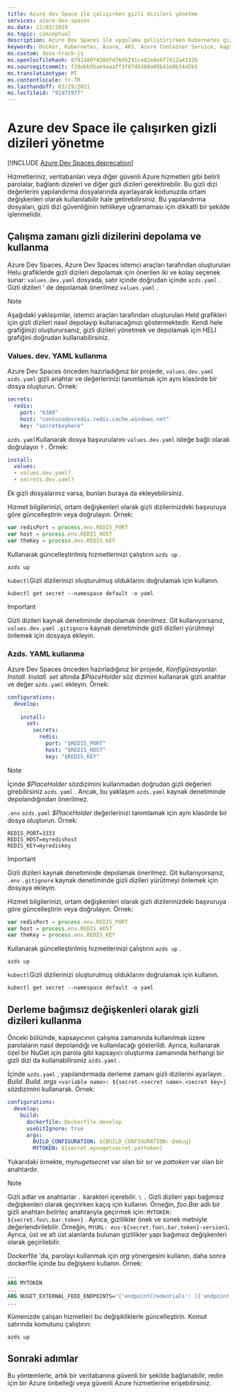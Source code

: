 ```yaml
---
title: Azure dev Space ile çalışırken gizli dizileri yönetme
services: azure-dev-spaces
ms.date: 12/03/2019
ms.topic: conceptual
description: Azure Dev Spaces ile uygulama geliştirirken Kubernetes gizliliklerini çalışma veya oluşturma zamanında nasıl kullanacağınızı öğrenin
keywords: Docker, Kubernetes, Azure, AKS, Azure Container Service, kapsayıcılar
ms.custom: devx-track-js
ms.openlocfilehash: 8791480f420dfd76d5291ce82e8ebf7412a41326
ms.sourcegitcommit: f28ebb95ae9aaaff3f87d8388a09b41e0b3445b5
ms.translationtype: MT
ms.contentlocale: tr-TR
ms.lasthandoff: 03/29/2021
ms.locfileid: "91972977"
---
```

# <a name="how-to-manage-secrets-when-working-with-an-azure-dev-space"></a>Azure dev Space ile çalışırken gizli dizileri yönetme

[!INCLUDE [Azure Dev Spaces deprecation](../../../includes/dev-spaces-deprecation.md)]

Hizmetleriniz, veritabanları veya diğer güvenli Azure hizmetleri gibi belirli parolalar, bağlantı dizeleri ve diğer gizli dizileri gerektirebilir. Bu gizli dizi değerlerini yapılandırma dosyalarında ayarlayarak kodunuzda ortam değişkenleri olarak kullanılabilir hale getirebilirsiniz.  Bu yapılandırma dosyaları, gizli dizi güvenliğinin tehlikeye uğramaması için dikkatli bir şekilde işlenmelidir.

## <a name="storing-and-using-runtime-secrets"></a>Çalışma zamanı gizli dizilerini depolama ve kullanma

Azure Dev Spaces, Azure Dev Spaces istemci araçları tarafından oluşturulan Helu grafiklerde gizli dizileri depolamak için önerilen iki ve kolay seçenek sunar: `values.dev.yaml` dosyada, satır içinde doğrudan içinde `azds.yaml` . Gizli dizileri ' de depolamak önerilmez `values.yaml` .

> [!NOTE]
> Aşağıdaki yaklaşımlar, istemci araçları tarafından oluşturulan Held grafikleri için gizli dizileri nasıl depolayıp kullanacağınızı göstermektedir. Kendi hele grafiğinizi oluşturursanız, gizli dizileri yönetmek ve depolamak için HELI grafiğini doğrudan kullanabilirsiniz.

### <a name="using-valuesdevyaml"></a>Values. dev. YAML kullanma

Azure Dev Spaces önceden hazırladığınız bir projede, `values.dev.yaml` `azds.yaml` gizli anahtar ve değerlerinizi tanımlamak için aynı klasörde bir dosya oluşturun. Örnek:

```yaml
secrets:
  redis:
    port: "6380"
    host: "contosodevredis.redis.cache.windows.net"
    key: "secretkeyhere"
```

`azds.yaml`Kullanarak dosya başvurularını `values.dev.yaml` isteğe bağlı olarak doğrulayın `?` . Örnek:

```yaml
install:
  values:
  - values.dev.yaml?
  - secrets.dev.yaml?
```

Ek gizli dosyalarınız varsa, bunları buraya da ekleyebilirsiniz.

Hizmet bilgilerinizi, ortam değişkenleri olarak gizli dizilerinizdeki başvuruya göre güncelleştirin veya doğrulayın. Örnek:

```javascript
var redisPort = process.env.REDIS_PORT
var host = process.env.REDIS_HOST
var theKey = process.env.REDIS_KEY
```
    
Kullanarak güncelleştirilmiş hizmetlerinizi çalıştırın `azds up` .

```console
azds up
```
 
`kubectl`Gizli dizilerinizi oluşturulmuş olduklarını doğrulamak için kullanın.

```console
kubectl get secret --namespace default -o yaml 
```

> [!IMPORTANT]
> Gizli dizileri kaynak denetiminde depolamak önerilmez. Git kullanıyorsanız, `values.dev.yaml` `.gitignore` kaynak denetiminde gizli dizileri yürütmeyi önlemek için dosyaya ekleyin.

### <a name="using-azdsyaml"></a>Azds. YAML kullanma

Azure Dev Spaces önceden hazırladığınız bir projede, *Konfigürasyonlar. Install. Install. set* altında *$PlaceHolder* söz dizimini kullanarak gizli anahtar ve değer `azds.yaml` ekleyin. Örnek:

```yaml
configurations:
  develop:
    ...
    install:
      set:
        secrets:
          redis:
            port: "$REDIS_PORT"
            host: "$REDIS_HOST"
            key: "$REDIS_KEY"
```

> [!NOTE]
> İçinde *$PlaceHolder* sözdizimini kullanmadan doğrudan gizli değerleri girebilirsiniz `azds.yaml` . Ancak, bu yaklaşım `azds.yaml` kaynak denetiminde depolandığından önerilmez.
     
`.env` `azds.yaml` *$PlaceHolder* değerlerinizi tanımlamak için aynı klasörde bir dosya oluşturun. Örnek:

```
REDIS_PORT=3333
REDIS_HOST=myredishost
REDIS_KEY=myrediskey
```

> [!IMPORTANT]
> Gizli dizileri kaynak denetiminde depolamak önerilmez. Git kullanıyorsanız, `.env` `.gitignore` kaynak denetiminde gizli dizileri yürütmeyi önlemek için dosyaya ekleyin.

Hizmet bilgilerinizi, ortam değişkenleri olarak gizli dizilerinizdeki başvuruya göre güncelleştirin veya doğrulayın. Örnek:

```javascript
var redisPort = process.env.REDIS_PORT
var host = process.env.REDIS_HOST
var theKey = process.env.REDIS_KEY
```
    
Kullanarak güncelleştirilmiş hizmetlerinizi çalıştırın `azds up` .

```console
azds up
```
 
`kubectl`Gizli dizilerinizi oluşturulmuş olduklarını doğrulamak için kullanın.

```console
kubectl get secret --namespace default -o yaml 
```

## <a name="using-secrets-as-build-arguments"></a>Derleme bağımsız değişkenleri olarak gizli dizileri kullanma

Önceki bölümde, kapsayıcının çalışma zamanında kullanılmak üzere parolaların nasıl depolandığı ve kullanılacağı gösterildi. Ayrıca, kullanarak özel bir NuGet için parola gibi kapsayıcı oluşturma zamanında herhangi bir gizli dizi da kullanabilirsiniz `azds.yaml` .

İçinde `azds.yaml` , yapılandırmada derleme zamanı gizli dizilerini ayarlayın *. Build. Build. args* `<variable name>: ${secret.<secret name>.<secret key>}` sözdizimini kullanarak. Örnek:

```yaml
configurations:
  develop:
    build:
      dockerfile: Dockerfile.develop
      useGitIgnore: true
      args:
        BUILD_CONFIGURATION: ${BUILD_CONFIGURATION:-Debug}
        MYTOKEN: ${secret.mynugetsecret.pattoken}
```

Yukarıdaki örnekte, *mynugetsecret* var olan bir sır ve *pattoken* var olan bir anahtardır.

>[!NOTE]
> Gizli adlar ve anahtarlar `.` karakteri içerebilir. `\` `.` Gizli dizileri yapı bağımsız değişkenleri olarak geçirirken kaçış için kullanın. Örneğin, *foo.Bar* adlı bir gizli anahtarı *belirteç* anahtarıyla geçirmek için: `MYTOKEN: ${secret.foo\.bar.token}` . Ayrıca, gizlilikler önek ve sonek metniyle değerlendirilebilir. Örneğin, `MYURL: eus-${secret.foo\.bar.token}-version1`. Ayrıca, üst ve alt üst alanlarda bulunan gizlilikler yapı bağımsız değişkenleri olarak geçirilebilir.

Dockerfile 'da, parolayı kullanmak için *arg* yönergesini kullanın, daha sonra dockerfile içinde bu değişkeni kullanın. Örnek:

```dockerfile
...
ARG MYTOKEN
...
ARG NUGET_EXTERNAL_FEED_ENDPOINTS="{'endpointCredentials': [{'endpoint':'PRIVATE_NUGET_ENDPOINT', 'password':'${MYTOKEN}'}]}"
...
```

Kümenizde çalışan hizmetleri bu değişikliklerle güncelleştirin. Komut satırında komutunu çalıştırın:

```
azds up
```

## <a name="next-steps"></a>Sonraki adımlar

Bu yöntemlerle, artık bir veritabanına güvenli bir şekilde bağlanabilir, redin için bir Azure önbelleği veya güvenli Azure hizmetlerine erişebilirsiniz.
 
